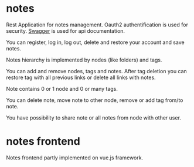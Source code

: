 # notes
<p>Rest Application for notes management. Oauth2 authentification is used for security. <a href = http://localhost:8080/swagger-ui.html#/>Swagger</a> is used for api documentation.</p>
<p>You can register, log in, log out, delete and restore your account and save notes. </p>
<p>Notes hierarchy is implemented by nodes (like folders) and tags.</p>
<p>You can add and remove nodes, tags and notes. After tag deletion you can restore tag with all previous links or delete all links with notes.</p>
<p>Note contains 0 or 1 node and 0 or many tags.</p>
<p>You can delete note, move note to other node, remove or add tag from/to note.</p>
<p>You have possibility to share note or all notes from node with other user.</p>

# notes frontend
<p>Notes frontend partly implemented on vue.js framework.</p>
